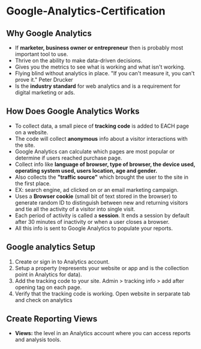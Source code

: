 # Google-Analytics-Certification

## Why Google Analytics

- If **marketer, business owner or entrepreneur** then is probably most important tool to use.
- Thrive on the ability to make data-driven decisions.
-  Gives you the metrics to see what is working and what isn't working.
-  Flying blind without analytics in place. "If you can't measure it, you can't prove it." Peter Drucker
-  Is the **industry standard** for web analytics and is a requirement for digital marketing or ads.

## How Does Google Analytics Works

- To collect data, a small piece of **tracking code** is added to EACH page on a website. 
- The code will collect **anonymous** info about a visitor interactions with the site.
- Google Analytics can calculate which pages are most popular or determine if users reached purchase page.
- Collect info like **language of browser, type of browser, the device used, operating system used, 
users location, age and gender.**
- Also collects the **"traffic source"** which brought the user to the site in the first place.
- EX: search engine, ad clicked on or an email marketing campaign.
- Uses a **Browser cookie** (small bit of text stored in the browser) to generate random ID to 
distinguish between new and returning visitors and tie all the activity of a visitor into single visit.
- Each period of activity is called a **session**. It ends a session by default after 30 minutes of 
inactivity or when a user closes a browser.
- All this info is sent to Google Analytics to populate your reports.

## Google analytics Setup

1) Create or sign in to Analytics account.
2) Setup a property (represents your website or app and is the collection point in Analytics for data).
3) Add the tracking code to your site. Admin > tracking info > add after opening <head> tag on each page.
4) Verify that the tracking code is working. Open website in serparate tab and check on analytics
  
## Create Reporting Views

- **Views:** the level in an Analytics account where you can access reports and analysis tools.
  
